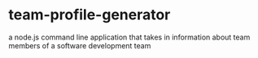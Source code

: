 # team-profile-generator
a node.js command line application that takes in information about team members of a software development team
